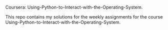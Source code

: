 Coursera: Using-Python-to-Interact-with-the-Operating-System.

This repo contains my solutions for the weekly assignments for the course Using-Python-to-Interact-with-the-Operating-System.
